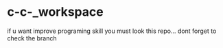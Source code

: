 # c-c-_workspace
if u want improve programing skill you must look this repo... dont forget to check the branch
